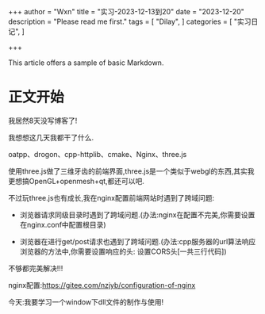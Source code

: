 +++
author = "Wxn"
title = "实习-2023-12-13到20"
date = "2023-12-20"
description = "Please read me first."
tags = [
	"Dilay",
]
categories = [
    "实习日记",
]

+++

This article offers a sample of basic Markdown.
<!--more-->

# 正文开始

我居然8天没写博客了!

我想想这几天我都干了什么.



oatpp、drogon、cpp-httplib、cmake、Nginx、three.js



使用three.js做了三维牙齿的前端界面,three.js是一个类似于webgl的东西,其实我更想搞OpenGL+openmesh+qt,都还可以吧.

不过玩three.js也有成长,我在nginx配置前端网站时遇到了跨域问题:

- 浏览器请求同级目录时遇到了跨域问题.(办法:nginx在配置不完美,你需要设置在nginx.conf中配置根目录)

- 浏览器在进行get/post请求也遇到了跨域问题.(办法:cpp服务器的url算法响应浏览器的方法中,你需要设置响应的头: 设置CORS头[一共三行代码])

不够都完美解决!!!



nginx配置:https://gitee.com/nzjyb/configuration-of-nginx



今天:我要学习一个window下dll文件的制作与使用!